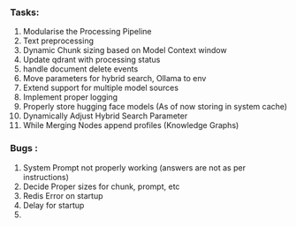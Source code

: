 ### Tasks:

1. Modularise the Processing Pipeline
2. Text preprocessing
3. Dynamic Chunk sizing based on Model Context window
4. Update qdrant with processing status 
5. handle document delete events
6. Move parameters for hybrid search, Ollama to env
7. Extend support for multiple model sources
8. Implement proper logging
9. Properly store hugging face models (As of now storing in system cache)
10. Dynamically Adjust Hybrid Search Parameter
11. While Merging Nodes append profiles (Knowledge Graphs)

### Bugs : 

1. System Prompt not properly working (answers are not as per instructions)
2. Decide Proper sizes for chunk, prompt, etc
3. Redis Error on startup
4. Delay for startup
5. 
